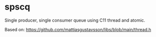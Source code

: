 # spscq

Single producer, single consumer queue using C11 thread and atomic.

Based on: https://github.com/mattiasgustavsson/libs/blob/main/thread.h
